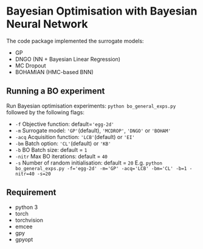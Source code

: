 # Bayesian Optimisation with Bayesian Neural Network
The code package implemented the surrogate models: 
  * GP 
  * DNGO (NN + Bayesian Linear Regression)
  * MC Dropout
  * BOHAMIAN (HMC-based BNN) 


## Running a BO experiment
Run Bayesian optimisation experiments: `python bo_general_exps.py` followed by the following flags:
  * `-f` Objective function: default=`'egg-2d'`
  * `-m` Surrogate model: `'GP'`(default), `'MCDROP'`, `'DNGO'` or `'BOHAM'`
  * `-acq` Acquisition function: `'LCB'`(default) or `'EI'`
  * `-bm` Batch option: `'CL'`(default) or `'KB'`
  * `-b` BO Batch size: default = `1`                    
  * `-nitr` Max BO iterations: default = `40`
  * `-s` Number of random initialisation: default = `20`
  E.g. `python bo_general_exps.py -f='egg-2d' -m='GP' -acq='LCB' -bm='CL' -b=1 -nitr=40 -s=20`

## Requirement
 * python 3
 * torch
 * torchvision
 * emcee
 * gpy
 * gpyopt




